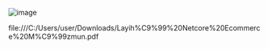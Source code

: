 ![image](https://github.com/user-attachments/assets/b6f5cf04-0c04-4eb5-a261-aacc1ccf2e3d)

file:///C:/Users/user/Downloads/Layih%C9%99%20Netcore%20Ecommerce%20M%C9%99zmun.pdf


